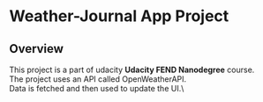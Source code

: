 # Weather-Journal App Project

## Overview
This project is a part of udacity **Udacity FEND Nanodegree** course.\
The project uses an API called OpenWeatherAPI.\
Data is fetched and then used to update the UI.\